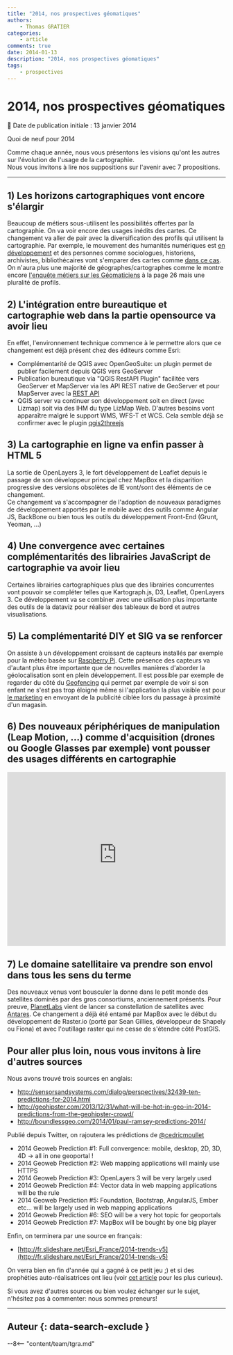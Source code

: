 ```yaml
---
title: "2014, nos prospectives géomatiques"
authors:
    - Thomas GRATIER
categories:
    - article
comments: true
date: 2014-01-13
description: "2014, nos prospectives géomatiques"
tags:
    - prospectives
---
```


# 2014, nos prospectives géomatiques

:calendar: Date de publication initiale : 13 janvier 2014

Quoi de neuf pour 2014

Comme chaque année, nous vous présentons les visions qu'ont les autres sur l'évolution de l'usage de la cartographie.  
Nous vous invitons à lire nos suppositions sur l'avenir avec 7 propositions.

----

## 1) Les horizons cartographiques vont encore s'élargir

Beaucoup de métiers sous-utilisent les possibilités offertes par la cartographie. On va voir encore des usages inédits des cartes. Ce changement va aller de pair avec la diversification des profils qui utilisent la cartographie. Par exemple, le mouvement des humanités numériques est [en développement](http://www.martingrandjean.ch/association-francophone-humanites-numeriques/) et des personnes comme sociologues, historiens, archivistes, bibliothécaires vont s'emparer des cartes comme [dans ce cas](http://blog.cod-rennes.fr/2013/04/26/une-cartographie-des-livres-en-bibliotheque/). On n'aura plus une majorité de géographes/cartographes comme le montre encore [l'enquête métiers sur les Géomaticiens](http://www.rencontres-sig-la-lettre.fr/wp-content/uploads/2013/06/R2013-geomaticiens-Isenmann.pdf) à la page 26 mais une pluralité de profils.

## 2) L'intégration entre bureautique et cartographie web dans la partie opensource va avoir lieu

En effet, l'environnement technique commence à le permettre alors que ce changement est déjà présent chez des éditeurs comme Esri:

- Complémentarité de QGIS avec OpenGeoSuite: un plugin permet de publier facilement depuis QGIS vers GeoServer
- Publication bureautique via "QGIS RestAPI Plugin" facilitée vers GeoServer et MapServer via les API REST native de GeoServer et pour MapServer avec la [REST API](https://github.com/neogeo-technologies/mra)
- QGIS server va continuer son développement soit en direct (avec Lizmap) soit via des IHM du type LizMap Web. D'autres besoins vont apparaître malgré le support WMS, WFS-T et WCS. Cela semble déjà se confirmer avec le plugin [qgis2threejs](http://www.portailsig.org/content/plugin-qgis-visualisez-facilement-toutes-vos-couches-en-3d-dans-un-navigateur-avec-qgis2thre)

## 3) La cartographie en ligne va enfin passer à HTML 5

La sortie de OpenLayers 3, le fort développement de Leaflet depuis le passage de son développeur principal chez MapBox et la disparition progressive des versions obsolètes de IE vont/sont des éléments de ce changement.  
Ce changement va s'accompagner de l'adoption de nouveaux paradigmes de développement apportés par le mobile avec des outils comme Angular JS, BackBone ou bien tous les outils du développement Front-End (Grunt, Yeoman, ...)

## 4) Une convergence avec certaines complémentarités des librairies JavaScript de cartographie va avoir lieu

Certaines librairies cartographiques plus que des librairies concurrentes vont pouvoir se compléter telles que Kartograph.js, D3, Leaflet, OpenLayers 3. Ce développement va se combiner avec une utilisation plus importante des outils de la dataviz pour réaliser des tableaux de bord et autres visualisations.

## 5) La complémentarité DIY et SIG va se renforcer

On assiste à un développement croissant de capteurs installés par exemple pour la météo basée sur [Raspberry Pi](http://www.raspberrypi.org). Cette présence des capteurs va d'autant plus être importante que de nouvelles manières d'aborder la géolocalisation sont en plein développement. Il est possible par exemple de regarder du côté du [Geofencing](https://fr.wikipedia.org/wiki/Gardiennage_virtuel) qui permet par exemple de voir si son enfant ne s'est pas trop éloigné même si l'application la plus visible est pour [le marketing](http://www.e-marketing.fr/Thematique/Tendances-1000/Breves/Mobile-le-bel-avenir-du-geofencing-230896.htm) en envoyant de la publicité ciblée lors du passage à proximité d'un magasin.

## 6) Des nouveaux périphériques de manipulation (Leap Motion, ...) comme d'acquisition (drones ou Google Glasses par exemple) vont pousser des usages différents en cartographie

<iframe width="100%" height="400" src="https://www.youtube-nocookie.com/embed/lACxJrXBJOw" title="YouTube video player" frameborder="0" allow="accelerometer; autoplay; clipboard-write; encrypted-media; gyroscope; picture-in-picture; web-share" allowfullscreen></iframe>

## 7) Le domaine satellitaire va prendre son envol dans tous les sens du terme

Des nouveaux venus vont bousculer la donne dans le petit monde des satellites dominés par des gros consortiums, anciennement présents. Pour preuve, [PlanetLabs](http://www.planet-labs.com) vient de lancer sa constellation de satellites avec [Antares](http://www.parabolicarc.com/2014/01/09/antares-launches-cygnus-international-space-station/). Ce changement a déjà été entamé par MapBox avec le début du développement de Raster.io (porté par Sean Gillies, développeur de Shapely ou Fiona) et avec l'outillage raster qui ne cesse de s'étendre côté PostGIS.

## Pour aller plus loin, nous vous invitons à lire d'autres sources

Nous avons trouvé trois sources en anglais:

- <http://sensorsandsystems.com/dialog/perspectives/32439-ten-predictions-for-2014.html>
- <http://geohipster.com/2013/12/31/what-will-be-hot-in-geo-in-2014-predictions-from-the-geohipster-crowd/>
- <http://boundlessgeo.com/2014/01/paul-ramsey-predictions-2014/>

Publié depuis Twitter, on rajoutera les prédictions de [@cedricmoullet](https://twitter.com/cedricmoullet)

- 2014 Geoweb Prediction #1: Full convergence: mobile, desktop, 2D, 3D, 4D -> all in one geoportal !  
- 2014 Geoweb Prediction #2: Web mapping applications will mainly use HTTPS  
- 2014 Geoweb Prediction #3: OpenLayers 3 will be very largely used  
- 2014 Geoweb Prediction #4: Vector data in web mapping applications will be the rule  
- 2014 Geoweb Prediction #5: Foundation, Bootstrap, AngularJS, Ember etc... will be largely used in web mapping applications  
- 2014 Geoweb Prediction #6: SEO will be a very hot topic for geoportals  
- 2014 Geoweb Prediction #7: MapBox will be bought by one big player

Enfin, on terminera par une source en français:

- [http://fr.slideshare.net/Esri_France/2014-trends-v5](http://fr.slideshare.net/Esri_France/2014-trends-v5)

On verra bien en fin d'année qui a gagné à ce petit jeu ;) et si des prophéties auto-réalisatrices ont lieu (voir [cet article](http://www.persee.fr/web/revues/home/prescript/article/spgeo_0046-2497_2000_num_29_2_1981) pour les plus curieux).

Si vous avez d'autres sources ou bien voulez échanger sur le sujet, n'hésitez pas à commenter: nous sommes preneurs!

----

## Auteur {: data-search-exclude }

--8<-- "content/team/tgra.md"
